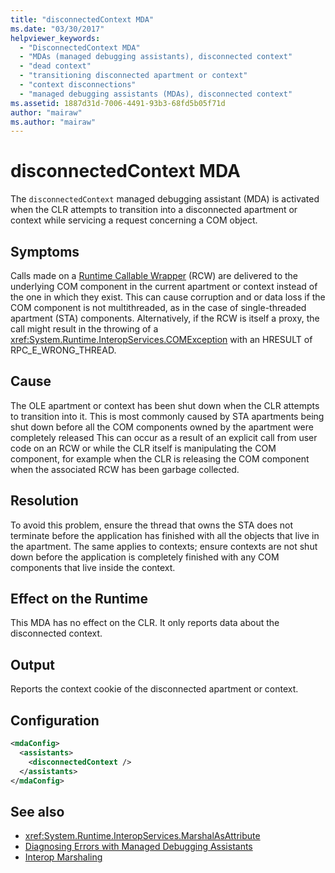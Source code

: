 ```yaml
---
title: "disconnectedContext MDA"
ms.date: "03/30/2017"
helpviewer_keywords: 
  - "DisconnectedContext MDA"
  - "MDAs (managed debugging assistants), disconnected context"
  - "dead context"
  - "transitioning disconnected apartment or context"
  - "context disconnections"
  - "managed debugging assistants (MDAs), disconnected context"
ms.assetid: 1887d31d-7006-4491-93b3-68fd5b05f71d
author: "mairaw"
ms.author: "mairaw"
---
```

# disconnectedContext MDA
The `disconnectedContext` managed debugging assistant (MDA) is activated when the CLR attempts to transition into a disconnected apartment or context while servicing a request concerning a COM object.  
  
## Symptoms  
 Calls made on a [Runtime Callable Wrapper](../../../docs/standard/native-interop/runtime-callable-wrapper.md) (RCW) are delivered to the underlying COM component in the current apartment or context instead of the one in which they exist. This can cause corruption and or data loss if the COM component is not multithreaded, as in the case of single-threaded apartment (STA) components. Alternatively, if the RCW is itself a proxy, the call might result in the throwing of a <xref:System.Runtime.InteropServices.COMException> with an HRESULT of RPC_E_WRONG_THREAD.  
  
## Cause  
 The OLE apartment or context has been shut down when the CLR attempts to transition into it. This is most commonly caused by STA apartments being shut down before all the COM components owned by the apartment were completely released This can occur as a result of an explicit call from user code on an RCW or while the CLR itself is manipulating the COM component, for example when the CLR is releasing the COM component when the associated RCW has been garbage collected.  
  
## Resolution  
 To avoid this problem, ensure the thread that owns the STA does not terminate before the application has finished with all the objects that live in the apartment. The same applies to contexts; ensure contexts are not shut down before the application is completely finished with any COM components that live inside the context.  
  
## Effect on the Runtime  
 This MDA has no effect on the CLR. It only reports data about the disconnected context.  
  
## Output  
 Reports the context cookie of the disconnected apartment or context.  
  
## Configuration  
  
```xml  
<mdaConfig>  
  <assistants>  
    <disconnectedContext />  
  </assistants>  
</mdaConfig>  
```  
  
## See also

- <xref:System.Runtime.InteropServices.MarshalAsAttribute>
- [Diagnosing Errors with Managed Debugging Assistants](../../../docs/framework/debug-trace-profile/diagnosing-errors-with-managed-debugging-assistants.md)
- [Interop Marshaling](../../../docs/framework/interop/interop-marshaling.md)
